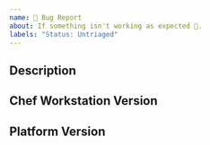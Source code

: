 ```yaml
---
name: 🐛 Bug Report
about: If something isn't working as expected 🤔.
labels: "Status: Untriaged"
---
```


<!---
!!!!!! NOTE: CHEF WORKSTATION BUGS ONLY !!!!!!

This issue tracker is for the code contained within this repo. For bugs originating from
[ChefDK](https://github.com/chef/chef-dk) or [Chef Apply](https://github.com/chef/chef-apply) tools
please file an issue in those repos.

-->

## Description
<!--- Briefly describe the issue -->

## Chef Workstation Version
<!--- Tell us which version of Chef Workstation you are using. -->

## Platform Version
<!--- Tell us which Operating System distribution and version Chef Workstation is running on. -->
